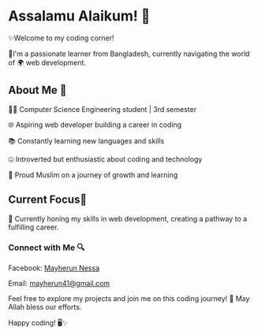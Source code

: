 # Assalamu Alaikum! 👋

✨Welcome to my coding corner!

💎I'm a passionate learner from Bangladesh, currently navigating the world of 🌍 web development.


## About Me 👀

👨‍💻 Computer Science Engineering student | 3rd semester

🌐 Aspiring web developer building a career in coding

📚 Constantly learning new languages and skills

🤐 Introverted but enthusiastic about coding and technology

🤲 Proud Muslim on a journey of growth and learning


## Current Focus🎯

🚀 Currently honing my skills in web development, creating a pathway to a fulfilling career.


### Connect with Me 🔍

Facebook: [Mayherun Nessa](https://www.facebook.com/mayherun)

Email: mayherun41@gmail.com



Feel free to explore my projects and join me on this coding journey! 🌟 May Allah bless our efforts.


Happy coding! 🖥️✨
